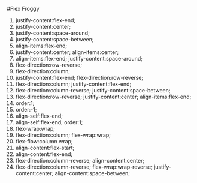 #Flex Froggy
1. justify-content:flex-end;
2. justify-content:center;
3. justify-content:space-around;
4. justify-content:space-between;
5. align-items:flex-end;
6. justify-content:center;
   align-items:center;
7. align-items:flex-end;
   justify-content:space-around;
8. flex-direction:row-reverse;
9. flex-direction:column;
10. justify-content:flex-end;
    flex-direction:row-reverse;
11. flex-direction:column;
    justify-content:flex-end;
12. flex-direction:column-reverse;
    justify-content:space-between;
13. flex-direction:row-reverse;
    justify-content:center;
    align-items:flex-end;
14. order:1;
15. order:-1;
16. align-self:flex-end;
17. align-self:flex-end;
    order:1;
18. flex-wrap:wrap;
19. flex-direction:column;
    flex-wrap:wrap;
20. flex-flow:column wrap;
21. align-content:flex-start;
22. align-content:flex-end;
23. flex-direction:column-reverse;
    align-content:center;
24. flex-direction:column-reverse;
    flex-wrap:wrap-reverse;
    justify-content:center;
    align-content:space-between;